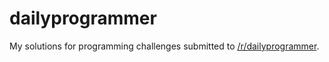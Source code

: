 # dailyprogrammer
My solutions for programming challenges submitted to [/r/dailyprogrammer](https://www.reddit.com/r/dailyprogrammer/).